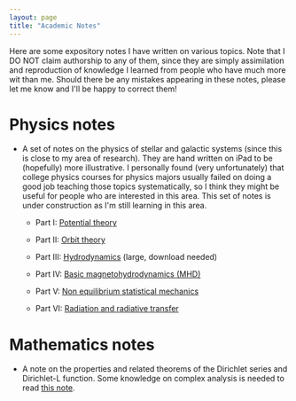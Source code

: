 ```yaml
---
layout: page
title: "Academic Notes"
---
```

Here are some expository notes I have written on various topics. Note that I DO NOT claim authorship to any of them, since they are simply assimilation and reproduction of knowledge I learned from people who have much more wit than me. Should there be any mistakes appearing in these notes, please let me know and I'll be happy to correct them!

# Physics notes
- A set of notes on the physics of stellar and galactic systems (since this is close to my area of research). They are hand written on iPad to be (hopefully) more illustrative. I personally found (very unfortunately) that college physics courses for physics majors usually failed on doing a good job teaching those topics systematically, so I think they might be useful for people who are interested in this area. This set of notes is under construction as I'm still learning in this area.

  - Part I: [Potential theory](https://drive.google.com/file/d/1ca4ACnVljFl_Rk8_rVmfp5GX7hpvB9od/view?usp=share_link)
  
  - Part II: [Orbit theory](https://drive.google.com/file/d/14iDPTE5H1O1Re7tufXQ3BOfhwGe36bmJ/view?usp=share_link)
 
  - Part III: [Hydrodynamics](https://drive.google.com/file/d/12331fBUfP-uCNwstLrrAgIz7Yq32sQ6O/view?usp=share_link) (large, download needed)
    
  - Part IV: [Basic magnetohydrodynamics (MHD)](https://drive.google.com/file/d/1z2qCSN-NRQRDJqtXtp3RQnXur0lXVArc/view?usp=sharing)
 
  - Part V: [Non equilibrium statistical mechanics](https://drive.google.com/file/d/1CyeUVzmYeuHu61Orl53OR8TUVuGtzhks/view?usp=share_link)

  - Part VI: [Radiation and radiative transfer](https://drive.google.com/file/d/1N8AWk9TY1UfH5vh-dT0AtfvLzNAaeRbG/view?usp=sharing)
 

# Mathematics notes
- A note on the properties and related theorems of the Dirichlet series and Dirichlet-L function. Some knowledge on complex analysis is needed to read [this note](Dirichlet_Series-2.pdf).
